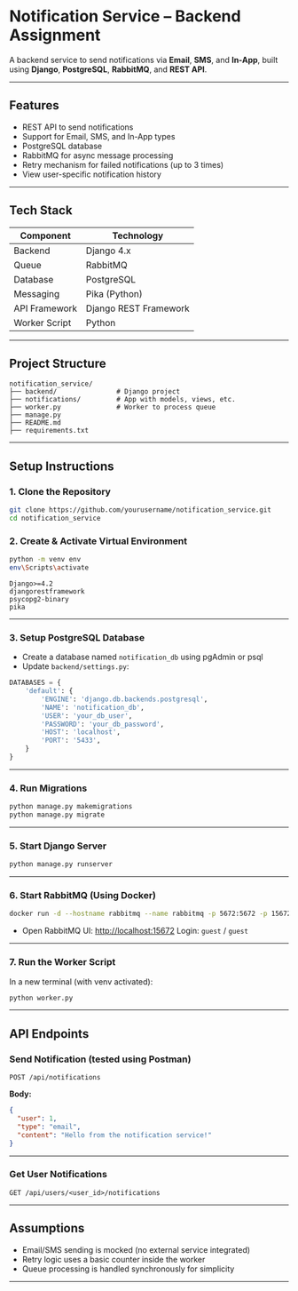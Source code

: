 #  Notification Service – Backend Assignment

A backend service to send notifications via **Email**, **SMS**, and **In-App**, built using **Django**, **PostgreSQL**, **RabbitMQ**, and **REST API**.

---

##  Features

*  REST API to send notifications
*  Support for Email, SMS, and In-App types
*  PostgreSQL database
*  RabbitMQ for async message processing
*  Retry mechanism for failed notifications (up to 3 times)
*  View user-specific notification history

---

##  Tech Stack

| Component     | Technology            |
| ------------- | --------------------- |
| Backend       | Django 4.x            |
| Queue         | RabbitMQ              |
| Database      | PostgreSQL            |
| Messaging     | Pika (Python)         |
| API Framework | Django REST Framework |
| Worker Script | Python                |

---

##  Project Structure

```
notification_service/
├── backend/               # Django project
├── notifications/         # App with models, views, etc.
├── worker.py              # Worker to process queue
├── manage.py
├── README.md
├── requirements.txt
```

---

##  Setup Instructions

### 1. Clone the Repository

```bash
git clone https://github.com/yourusername/notification_service.git
cd notification_service
```

### 2. Create & Activate Virtual Environment

```bash
python -m venv env
env\Scripts\activate
```

```
Django>=4.2
djangorestframework
psycopg2-binary
pika
```

---

### 3. Setup PostgreSQL Database

* Create a database named `notification_db` using pgAdmin or psql
* Update `backend/settings.py`:

```python
DATABASES = {
    'default': {
        'ENGINE': 'django.db.backends.postgresql',
        'NAME': 'notification_db',
        'USER': 'your_db_user',
        'PASSWORD': 'your_db_password',
        'HOST': 'localhost',
        'PORT': '5433',
    }
}
```

---

### 4. Run Migrations

```bash
python manage.py makemigrations
python manage.py migrate
```

---

### 5. Start Django Server

```bash
python manage.py runserver
```

---

### 6. Start RabbitMQ (Using Docker)

```bash
docker run -d --hostname rabbitmq --name rabbitmq -p 5672:5672 -p 15672:15672 rabbitmq:3-management
```

* Open RabbitMQ UI: [http://localhost:15672](http://localhost:15672)
  Login: `guest` / `guest`

---

### 7. Run the Worker Script

In a new terminal (with venv activated):

```bash
python worker.py
```

---

##  API Endpoints

###  Send Notification (tested using Postman)

```
POST /api/notifications
```

**Body:**

```json
{
  "user": 1,
  "type": "email",
  "content": "Hello from the notification service!"
}
```

---

###  Get User Notifications

```
GET /api/users/<user_id>/notifications
```

---

##  Assumptions

* Email/SMS sending is mocked (no external service integrated)
* Retry logic uses a basic counter inside the worker
* Queue processing is handled synchronously for simplicity

---
